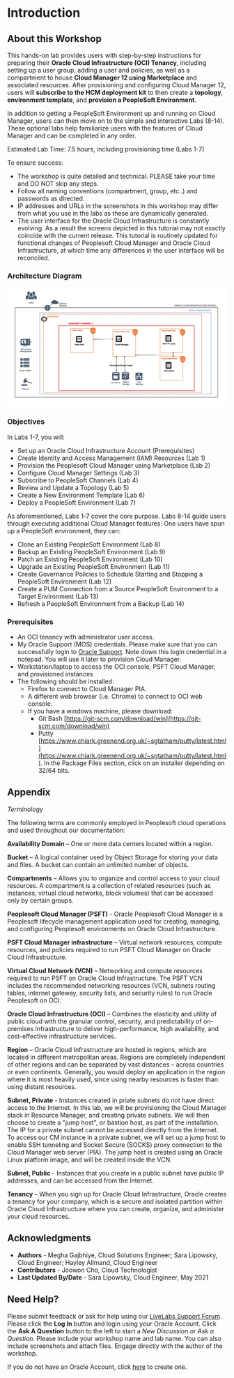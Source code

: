 # Introduction

## About this Workshop

This hands-on lab provides users with step-by-step instructions for preparing their **Oracle Cloud Infrastructure (OCI) Tenancy**, including setting up a user group, adding a user and policies, as well as a compartment to house **Cloud Manager 12 using Marketplace** and associated resources. After provisioning and configuring Cloud Manager 12, users will **subscribe to the HCM deployment kit** to then create a **topology**, **environment template**, and **provision a PeopleSoft Environment**. 

In addition to getting a PeopleSoft Environment up and running on Cloud Manager, users can then move on to the simple and interactive Labs (8-14). 
These optional labs help familiarize users with the features of Cloud Manager and can be completed in any order.

Estimated Lab Time: 7.5 hours, including provisioning time (Labs 1-7) 

To ensure success:
- The workshop is quite detailed and technical. PLEASE take your time and DO NOT skip any steps.
- Follow all naming conventions (compartment, group, etc..) and passwords as directed.   
- IP addresses and URLs in the screenshots in this workshop may differ from what you use in the labs as these are dynamically generated.
- The user interface for the Oracle Cloud Infrastructure is constantly evolving. As a result the screens depicted in this tutorial may not exactly coincide with the current release. This tutorial is routinely updated for functional changes of Peoplesoft Cloud Manager and Oracle Cloud Infrastructure, at which time any differences in the user interface will be reconciled.

### Architecture Diagram

  ![](./images/archnew12.png " ")


### Objectives

In Labs 1-7, you will:
* Set up an Oracle Cloud Infrastructure Account (Prerequisites) 
* Create Identity and Access Management (IAM) Resources (Lab 1) 
* Provision the Peoplesoft Cloud Manager using Marketplace (Lab 2)
* Configure Cloud Manager Settings (Lab 3)
* Subscribe to PeopleSoft Channels (Lab 4)
* Review and Update a Topology (Lab 5)
* Create a New Environment Template (Lab 6)
* Deploy a PeopleSoft Environment (Lab 7)

As aforementioned, Labs 1-7 cover the core purpose. 
Labs 8-14 guide users through executing additional Cloud Manager features:
One users have spun up a PeopleSoft environment, they can:
* Clone an Existing PeopleSoft Environment (Lab 8) 
* Backup an Existing PeopleSoft Environment (Lab 9) 
* Patch an Existing PeopleSoft Environment (Lab 10)
* Upgrade an Existing PeopleSoft Environment (Lab 11)
* Create Governance Policies to Schedule Starting and Stopping a PeopleSoft Environment (Lab 12)
* Create a PUM Connection from a Source PeopleSoft Environment to a Target Environment (Lab 13)
* Refresh a PeopleSoft Environment from a Backup (Lab 14)

### Prerequisites
* An OCI tenancy with administrator user access. 
* My Oracle Support (MOS) credentials. Please make sure that you can successfully login to [Oracle Support](https://support.oracle.com). Note down this login credential in a notepad. You will use it later to provision Cloud Manager.
* Workstation/laptop to access the OCI console, PSFT Cloud Manager, and provisioned instances
* The following should be installed:
    * Firefox to connect to Cloud Manager PIA.
    * A different web browser (i.e. Chrome) to connect to OCI web console. 
    * If you have a windows machine, please download:
        * Git Bash [https://git-scm.com/download/win](https://git-scm.com/download/win)
        * Putty [https://www.chiark.greenend.org.uk/~sgtatham/putty/latest.html](https://www.chiark.greenend.org.uk/~sgtatham/putty/latest.html). In the Package Files section, click on an installer depending on 32/64 bits.


## Appendix

*Terminology*

The following terms are commonly employed in Peoplesoft cloud operations and used throughout our documentation:

**Availability Domain** – One or more data centers located within a region.

**Bucket** – A logical container used by Object Storage for storing your data and files. A bucket can contain an unlimited number of objects.

**Compartments** – Allows you to organize and control access to your cloud resources. A compartment is a collection of related resources (such as instances, virtual cloud networks, block volumes) that can be accessed only by certain groups.

**Peoplesoft Cloud Manager (PSFT)** - Oracle Peoplesoft Cloud Manager is a Peoplesoft lifecycle management application used for creating, managing, and configuring Peoplesoft environments on Oracle Cloud Infrastructure.

**PSFT Cloud Manager infrastructure** – Virtual network resources, compute resources, and policies required to run PSFT Cloud Manager on Oracle Cloud Infrastructure.

**Virtual Cloud Network (VCN)** – Networking and compute resources required to run PSFT on Oracle Cloud Infrastructure. The PSFT VCN includes the recommended networking resources (VCN, subnets routing tables, internet gateway, security lists, and security rules) to run Oracle Peoplesoft on OCI.

**Oracle Cloud Infrastructure (OCI)** – Combines the elasticity and utility of public cloud with the granular control, security, and predictability of on-premises infrastructure to deliver high-performance, high availability, and cost-effective infrastructure services.

**Region** – Oracle Cloud Infrastructure are hosted in regions, which are located in different metropolitan areas. Regions are completely independent of other regions and can be separated by vast distances – across countries or even continents. Generally, you would deploy an application in the region where it is most heavily used, since using nearby resources is faster than using distant resources.

**Subnet, Private** - Instances created in priate subnets do not have direct access to the Internet. In this lab, we will be provisioning the Cloud Manager stack in Resource Manager, and creating private subnets. We will then choose to create a "jump host", or bastion host, as part of the installation. The IP for a private subnet cannot be accessed directly from the Internet. To access our CM instance in a private subnet, we will set up a jump host to enable SSH tunneling and Socket Secure (SOCKS) proxy connection to the Cloud Manager web server (PIA). The jump host is created using an Oracle Linux platform image, and will be created inside the VCN.

**Subnet, Public** - Instances that you create in a public subnet have public IP addresses, and can be accessed from the Internet.

**Tenancy** – When you sign up for Oracle Cloud Infrastructure, Oracle creates a tenancy for your company, which is a secure and isolated partition within Oracle Cloud Infrastructure where you can create, organize, and administer your cloud resources.



## Acknowledgments
* **Authors** - Megha Gajbhiye, Cloud Solutions Engineer; Sara Lipowsky, Cloud Engineer; Hayley Allmand, Cloud Engineer
* **Contributors** - Joowon Cho, Cloud Technologist
* **Last Updated By/Date** - Sara Lipowsky, Cloud Engineer, May 2021

## Need Help?
Please submit feedback or ask for help using our [LiveLabs Support Forum](https://community.oracle.com/tech/developers/categories/Migrate%20SaaS%20to%20OCI). Please click the **Log In** button and login using your Oracle Account. Click the **Ask A Question** button to the left to start a *New Discussion* or *Ask a Question*.  Please include your workshop name and lab name.  You can also include screenshots and attach files.  Engage directly with the author of the workshop.

If you do not have an Oracle Account, click [here](https://profile.oracle.com/myprofile/account/create-account.jspx) to create one.